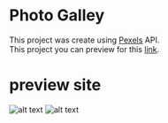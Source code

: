 # Photo Galley
This project was create using [Pexels](https://www.pexels.com/) API.  
This project you can preview for this [link](https://gallery.bieda.it/).


# preview site
![alt text](https://gallery.fluxit.tk/img/site.png)
![alt text](https://gallery.fluxit.tk/img/popu.png)